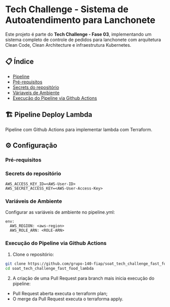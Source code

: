 # Tech Challenge - Sistema de Autoatendimento para Lanchonete

Este projeto é parte do **Tech Challenge - Fase 03**, implementando um sistema completo de controle de pedidos para lanchonete com arquitetura Clean Code, Clean Architecture e infraestrutura Kubernetes.

## 📋 Índice

- [Pipeline](#-pipeline)
- [Pré-requisitos](#-pre-requisitos)
- [Secrets do repositório](#-secrets-do-repositorio)
- [Váriaveis de Ambiente](#-variaveis-de-ambiente)
- [Execução do Pipeline via Github Actions](#-execucaoo-do-pipeline-via-github-actions)


## 🏗️ Pipeline Deploy Lambda

Pipeline com Github Actions para implementar lambda com Terraform.

## ⚙️ Configuração

### Pré-requisitos

### Secrets do repositório
```
AWS_ACCESS_KEY_ID=<AWS-User-ID>
AWS_SECRET_ACCESS_KEY=<AWS-User-Access-Key>
```

### Variáveis de Ambiente

Configurar as variáveis de ambiente no pipeline.yml:

```env
env:
  AWS_REGION: <aws-region>
  AWS_ROLE_ARN: <ROLE-ARN>
```

### Execução do Pipeline via Github Actions

1. Clone o repositório:
```bash
git clone https://github.com/grupo-140-fiap/soat_tech_challenge_fast_food_lambda.git
cd soat_tech_challenge_fast_food_lambda
```
2. A criação de uma Pull Request para branch mais inicia execução do pipeline:
- Pull Request aberta executa o terraform plan;
- O merge da Pull Request executa o terraforma apply.
